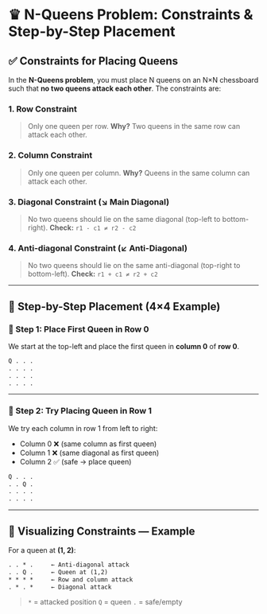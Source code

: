 # ♛ N-Queens Problem: Constraints & Step-by-Step Placement

## ✅ Constraints for Placing Queens

In the **N-Queens problem**, you must place N queens on an N×N chessboard such that **no two queens attack each other**. The constraints are:

### 1. Row Constraint

> Only one queen per row.
> **Why?** Two queens in the same row can attack each other.

### 2. Column Constraint

> Only one queen per column.
> **Why?** Queens in the same column can attack each other.

### 3. Diagonal Constraint (↘ Main Diagonal)

> No two queens should lie on the same diagonal (top-left to bottom-right).
> **Check:** `r1 - c1 ≠ r2 - c2`

### 4. Anti-diagonal Constraint (↙ Anti-Diagonal)

> No two queens should lie on the same anti-diagonal (top-right to bottom-left).
> **Check:** `r1 + c1 ≠ r2 + c2`

---

## 🔢 Step-by-Step Placement (4×4 Example)

### 🔹 Step 1: Place First Queen in Row 0

We start at the top-left and place the first queen in **column 0** of **row 0**.

```txt
Q . . .
. . . .
. . . .
. . . .
```

---

### 🔹 Step 2: Try Placing Queen in Row 1

We try each column in row 1 from left to right:

* Column 0 ❌ (same column as first queen)
* Column 1 ❌ (same diagonal as first queen)
* Column 2 ✅ (safe → place queen)

```txt
Q . . .
. . Q .
. . . .
. . . .
```

---

## 🧠 Visualizing Constraints — Example

For a queen at **(1, 2)**:

```txt
. . * .     ← Anti-diagonal attack
. . Q .     ← Queen at (1,2)
* * * *     ← Row and column attack
. * . *     ← Diagonal attack
```

> `*` = attacked position
> `Q` = queen
> `.` = safe/empty
